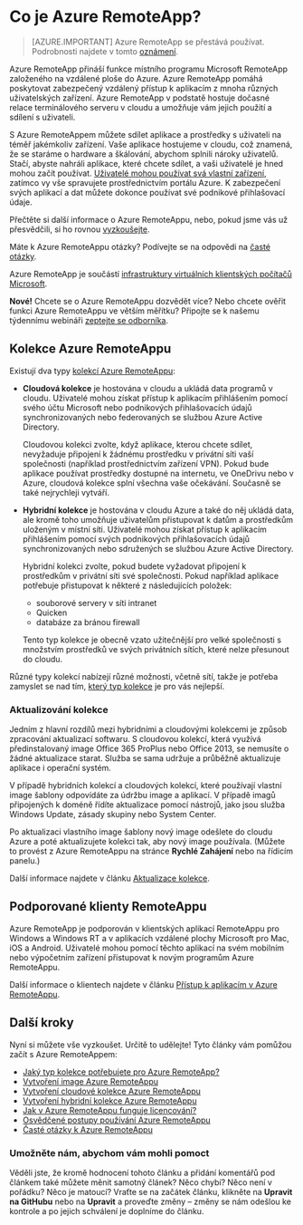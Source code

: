 <properties 
    pageTitle="Co je Azure RemoteApp? | Microsoft Azure" 
    description="Přečtěte si, jak můžete prostřednictvím Azure RemoteAppu sdílet aplikace a prostředky se všemi zařízeními." 
    services="remoteapp" 
    documentationCenter="" 
    authors="lizap" 
    manager="mbaldwin" 
    editor=""/>

<tags 
    ms.service="remoteapp" 
    ms.workload="compute" 
    ms.tgt_pltfrm="na" 
    ms.devlang="na" 
    ms.topic="get-started-article" 
    ms.date="08/15/2016" 
    ms.author="elizapo"/>

# Co je Azure RemoteApp?

> [AZURE.IMPORTANT]
> Azure RemoteApp se přestává používat. Podrobnosti najdete v tomto [oznámení](https://go.microsoft.com/fwlink/?linkid=821148).

Azure RemoteApp přináší funkce místního programu Microsoft RemoteApp založeného na vzdálené ploše do Azure. Azure RemoteApp pomáhá poskytovat zabezpečený vzdálený přístup k aplikacím z mnoha různých uživatelských zařízení. Azure RemoteApp v podstatě hostuje dočasné relace terminálového serveru v cloudu a umožňuje vám jejich použití a sdílení s uživateli.

S Azure RemoteAppem můžete sdílet aplikace a prostředky s uživateli na téměř jakémkoliv zařízení. Vaše aplikace hostujeme v cloudu, což znamená, že se staráme o hardware a škálování, abychom splnili nároky uživatelů. Stačí, abyste nahráli aplikace, které chcete sdílet, a vaši uživatelé je hned mohou začít používat. [Uživatelé mohou používat svá vlastní zařízení](remoteapp-clients.md), zatímco vy vše spravujete prostřednictvím portálu Azure. K zabezpečení svých aplikací a dat můžete dokonce používat své podnikové přihlašovací údaje.

Přečtěte si další informace o Azure RemoteAppu, nebo, pokud jsme vás už přesvědčili, si ho rovnou [vyzkoušejte](https://azure.microsoft.com/services/remoteapp/).

Máte k Azure RemoteAppu otázky? Podívejte se na odpovědi na [časté otázky](remoteapp-faq.md).

Azure RemoteApp je součástí [infrastruktury virtuálních klientských počítačů Microsoft](http://www.microsoft.com/server-cloud/products/virtual-desktop-infrastructure/explore.aspx).

**Nové!** Chcete se o Azure RemoteAppu dozvědět více? Nebo chcete ověřit funkci Azure RemoteAppu ve větším měřítku? Připojte se k našemu týdennímu webináři [zeptejte se odborníka](https://azureinfo.microsoft.com/AzureRemoteAppAskTheExperts-Registration-Page.html?ls=Website).

## Kolekce Azure RemoteAppu
Existují dva typy [kolekcí Azure RemoteAppu](remoteapp-collections.md):


- **Cloudová kolekce** je hostována v cloudu a ukládá data programů v cloudu. Uživatelé mohou získat přístup k aplikacím přihlášením pomocí svého účtu Microsoft nebo podnikových přihlašovacích údajů synchronizovaných nebo federovaných se službou Azure Active Directory.

    Cloudovou kolekci zvolte, když aplikace, kterou chcete sdílet, nevyžaduje připojení k žádnému prostředku v privátní síti vaší společnosti (například prostřednictvím zařízení VPN). Pokud bude aplikace používat prostředky dostupné na internetu, ve OneDrivu nebo v Azure, cloudová kolekce splní všechna vaše očekávání. Současně se také nejrychleji vytváří.

- **Hybridní kolekce** je hostována v cloudu Azure a také do něj ukládá data, ale kromě toho umožňuje uživatelům přistupovat k datům a prostředkům uloženým v místní síti. Uživatelé mohou získat přístup k aplikacím přihlášením pomocí svých podnikových přihlašovacích údajů synchronizovaných nebo sdružených se službou Azure Active Directory.

    Hybridní kolekci zvolte, pokud budete vyžadovat připojení k prostředkům v privátní síti své společnosti. Pokud například aplikace potřebuje přistupovat k některé z následujících položek:

    - souborové servery v síti intranet
    - Quicken
    - databáze za bránou firewall

    Tento typ kolekce je obecně vzato užitečnější pro velké společnosti s množstvím prostředků ve svých privátních sítích, které nelze přesunout do cloudu.

Různé typy kolekcí nabízejí různé možnosti, včetně sítí, takže je potřeba zamyslet se nad tím, [který typ kolekce](remoteapp-collections.md) je pro vás nejlepší. 


### Aktualizování kolekce
Jedním z hlavní rozdílů mezi hybridními a cloudovými kolekcemi je způsob zpracování aktualizací softwaru. S cloudovou kolekcí, která využívá předinstalovaný image Office 365 ProPlus nebo Office 2013, se nemusíte o žádné aktualizace starat. Služba se sama udržuje a průběžně aktualizuje aplikace i operační systém.

V případě hybridních kolekcí a cloudových kolekcí, které používají vlastní image šablony odpovídáte za údržbu image a aplikací. V případě imagů připojených k doméně řídíte aktualizace pomocí nástrojů, jako jsou služba Windows Update, zásady skupiny nebo System Center.

Po aktualizaci vlastního image šablony nový image odešlete do cloudu Azure a poté aktualizujete kolekci tak, aby nový image používala. (Můžete to provést z Azure RemoteAppu na stránce **Rychlé Zahájení** nebo na řídicím panelu.)

Další informace najdete v článku [Aktualizace kolekce](remoteapp-update.md).

## Podporované klienty RemoteAppu
Azure RemoteApp je podporován v klientských aplikací RemoteAppu pro Windows a Windows RT a v aplikacích vzdálené plochy Microsoft pro Mac, iOS a Android. Uživatelé mohou pomocí těchto aplikací na svém mobilním nebo výpočetním zařízení přistupovat k novým programům Azure RemoteAppu.

Další informace o klientech najdete v článku [Přístup k aplikacím v Azure RemoteAppu](remoteapp-clients.md).

## Další kroky
Nyní si můžete vše vyzkoušet. Určitě to udělejte! Tyto články vám pomůžou začít s Azure RemoteAppem:

- [Jaký typ kolekce potřebujete pro Azure RemoteApp?](remoteapp-collections.md)
- [Vytvoření image Azure RemoteAppu](remoteapp-imageoptions.md)
- [Vytvoření cloudové kolekce Azure RemoteAppu](remoteapp-create-cloud-deployment.md)
- [Vytvoření hybridní kolekce Azure RemoteAppu](remoteapp-create-hybrid-deployment.md)
- [Jak v Azure RemoteAppu funguje licencování?](remoteapp-licensing.md)
- [Osvědčené postupy používání Azure RemoteAppu](remoteapp-bestpractices.md)
- [Časté otázky k Azure RemoteAppu](remoteapp-faq.md)
 

### Umožněte nám, abychom vám mohli pomoct 
Věděli jste, že kromě hodnocení tohoto článku a přidání komentářů pod článkem také můžete měnit samotný článek? Něco chybí? Něco není v pořádku? Něco je matoucí? Vraťte se na začátek článku, klikněte na **Upravit na GitHubu** nebo na **Upravit** a proveďte změny – změny se nám odešlou ke kontrole a po jejich schválení je doplníme do článku.


<!---HONumber=Aug16_HO4-->


